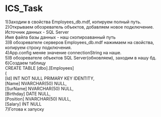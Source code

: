 # ICS_Task
1)Заходим в свойства Employees_db.mdf, копируем полный путь.                            
2)Открываем обозреватель объектов, добавляем новое подключение.                                  
Источник данных - SQL Server                                  
Имя файла базы данных - наш скопироаванный путь                                
3)В обозревателе серверов Employees_db.mdf нажимаем на свойства, копируем строку подключения.                                
4)App.config меняе значение connectionString на наше.                               
5)В обозревателе объектов SQL Server(обновляем), заходим в нашу бд.                                                    
6)Создаем таблицу                            
CREATE TABLE [dbo].[Employees]                                  
(                     
  [Id] INT NOT NULL PRIMARY KEY IDENTITY,                                                     
    [Name] NVARCHAR(50) NULL,                           
    [SurName] NVARCHAR(50) NULL,                                   
    [Birthday] DATE NULL,                                  
    [Position] NVARCHAR(50) NULL,                                                                                               
    [Salary] INT NULL                                                    
7)Готова к запуску                                   
